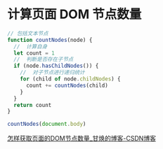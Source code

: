 # 计算页面 DOM 节点数量

```js
// 包括文本节点
function countNodes(node) {
  //  计算自身
  let count = 1
  //  判断是否存在子节点
  if (node.hasChildNodes()) {
    //  对子节点进行递归统计
    for (child of node.childNodes) {
      count += countNodes(child)
    }
  }
  return count
}

countNodes(document.body)
```

[怎样获取页面的DOM节点数量_甘焕的博客-CSDN博客](https://blog.csdn.net/yiifaa/article/details/70048860)
